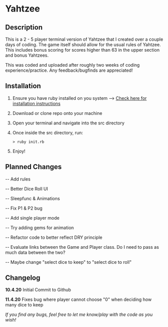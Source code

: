 # Yahtzee

## Description
This is a 2 - 5 player terminal version of Yahtzee that I created over a couple days of coding. The game itself should allow for the usual rules of Yahtzee. This includes bonus scoring for scores higher than 63 in the upper section and bonus Yahtzees. 

This was coded and uploaded after roughly two weeks of coding experience/practice. Any feedback/bugfinds are appreciated!

## Installation
1. Ensure you have ruby installed on you system --> [Check here for installation instructions](https://www.ruby-lang.org/en/documentation/installation/)

2. Download or clone repo onto your machine

3. Open your terminal and navigate into the src directory

4. Once inside the src directory, run:
   
   `> ruby init.rb`

5. Enjoy! 

## Planned Changes

-- Add rules

-- Better Dice Roll UI

-- Sleepfunc & Animations

-- Fix P1 & P2 bug

-- Add single player mode

-- Try adding gems for animation

-- Refactor code to better reflect DRY principle

-- Evaluate links between the Game and Player 
class. Do I need to pass as much data between the two?

-- Maybe change "select dice to keep" to "select dice to roll"

## Changelog

**10.4.20** Initial Commit to Github

**11.4.20** Fixes bug where player cannot choose "0" when deciding how many dice to keep

*If you find any bugs, feel free to let me know/play with the code as you wish!*

